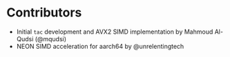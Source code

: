 # Contributors

* Initial `tac` development and AVX2 SIMD implementation by Mahmoud Al-Qudsi (@mqudsi)
* NEON SIMD acceleration for aarch64 by @unrelentingtech
